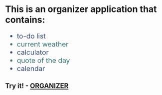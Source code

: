 <h1>This is an organizer application that contains:</h1>
<ul style='font-size: 22px'>
  <li style='color: rgb(60, 80, 120)'>to-do list</li>
  <li style='color: rgb(60, 120, 120)'>current weather</li>
  <li style='color: rgb(60, 80, 120)'>calculator</li>
  <li style='color: rgb(60, 120, 120)'>quote of the day</li>
  <li style='color: rgb(60, 80, 120)'>calendar</li>
 </ul>

<h2>Try it! - <a href='https://k0w4lk.github.io/Organizer/'>ORGANIZER</a></h2>
